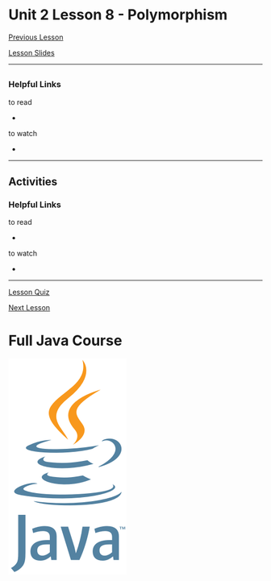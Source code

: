# Unit 2 Lesson 8 - Polymorphism

[Previous Lesson](https://github.com/Kevin-Lago/java-course-guide/tree/master/unit_2/lesson_7#unit-2-lesson-7---inheritance)

[Lesson Slides](https://docs.google.com/presentation/d/1TI5MGDuMSraaGRthVR243rN7EzIXlWSFc6dSRrn8bl0/edit?usp=sharing)

---
##

### Helpful Links

to read

- []()

to watch

- []()

---
## Activities

### Helpful Links

to read

- []()

to watch

- []()

---

[Lesson Quiz]()

[Next Lesson](https://github.com/Kevin-Lago/java-course-guide/tree/master/unit_3/lesson_1#unit-3-lesson-1---collections)

# Full Java Course

<a href="https://github.com/Kevin-Lago/Java-Course-Guide">
	<img src="../../java_logo.png" />
</a>

